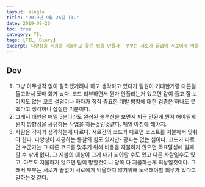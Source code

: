 ```yaml
---
layout: single
title: "2019년 9월 26일 TIL"
date: 2019-09-26
toc: true
category: TIL
tags: [TIL, Diary]
excerpt: 다양성을 비용을 지불하고 좋은 팀을 만들자. 부부는 서로가 끝없이 서로에게 억울하지 않기위해 노력해야할 의무가 있다고 말하는것 같다
---
```


## Dev
1. 그냥 아무생각 없이 잘하겠거려니 하고 생각하고 있다가 팀원이 기대한거랑 다른걸 들고와서 쪼매 화가 났다. 코드 리뷰하면서 뭔가 안풀리는거 있으면 같이 풀고 잘 보이지도 않는 코드 설명이나 하다가 정작 중요한 개발 방향에 대한 검증은 하나도 못했다고 생각하니 삽질한 기분이다.
2. 그래서 대안은 매일 5분이라도 완성된 솔루션을 보면서 지금 안된게 뭔지 해야될게 뭔지 방향성을 공유하는 작업을 하는것인것같다. 매일 아침에 해야지.
3. 사람은 각자가 생각하는게 다르다. 서로간의 코드가 다르면 코스트를 지불해서 맞춰야 한다. 다양성이 제공하는 통찰의 힘도 있지만- 공짜는 없는 셈이다. 코드가 다르면 누군가는 그 다른 코드를 맞추기 위해 비용을 지불하지 않으면 목표달성에 실패할 수 밖에 없다. 그 지불의 대상이 그게 내가 되야할 수도 있고 다른 사람일수도 있고. 아무도 지불하지 않으면 팀이 망할것이니 양쪽 다 지불하는게 최상일것이다. 그래서 부부는 서로가 끝없이 서로에게 억울하지 않기위해 노력해야할 의무가 있다고 말하는것 같다.
  